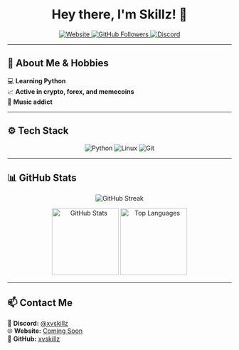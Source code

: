 <h1 align="center">Hey there, I'm Skillz! 👋</h1>

<p align="center">
  <a href="https://xvskillz.???">
    <img src="https://img.shields.io/badge/Website-Coming%20Soon-ff69b4?style=for-the-badge&logo=google-chrome" alt="Website" />
  </a>
  <a href="https://github.com/xvskillz?tab=followers">
    <img src="https://img.shields.io/github/followers/xvskillz?style=for-the-badge&logo=github" alt="GitHub Followers" />
  </a>
  <a href="https://discord.com/users/640181609693184000">
    <img src="https://img.shields.io/badge/Discord-%40xvskillz-5865F2?style=for-the-badge&logo=discord" alt="Discord" />
  </a>
</p>

---

## 🚀 About Me & Hobbies

💻 **Learning Python**  
📈 **Active in crypto, forex, and memecoins**  
🎵 **Music addict**  

---

## ⚙️ Tech Stack

<p align="center">
  <img src="https://img.shields.io/badge/Python-3776AB?style=for-the-badge&logo=python&logoColor=white" alt="Python" />
  <img src="https://img.shields.io/badge/Linux-FCC624?style=for-the-badge&logo=linux&logoColor=black" alt="Linux" />
  <img src="https://img.shields.io/badge/Git-F05032?style=for-the-badge&logo=git&logoColor=white" alt="Git" />
</p>

---

## 📊 GitHub Stats

<p align="center">
  <img src="https://github-readme-streak-stats.herokuapp.com/?user=xvskillz&theme=tokyonight&hide_border=true" alt="GitHub Streak" />
</p>

<p align="center">
  <img src="https://github-readme-stats.vercel.app/api?username=xvskillz&show_icons=true&theme=tokyonight&hide_border=true" height="150" alt="GitHub Stats" />
  <img src="https://github-readme-stats.vercel.app/api/top-langs/?username=xvskillz&layout=compact&theme=tokyonight&hide_border=true" height="150" alt="Top Languages" />
</p>

---

## 📫 Contact Me

📩 **Discord:** [@xvskillz](https://discord.com/users/640181609693184000)  
🌐 **Website:** [Coming Soon](https://xvskillz.???)  
🐙 **GitHub:** [xvskillz](https://github.com/xvskillz)  

